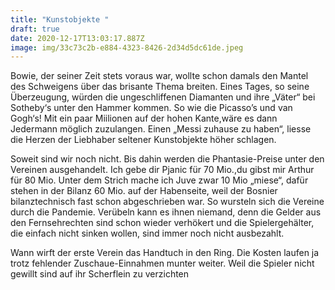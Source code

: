 ```yaml
---
title: "Kunstobjekte "
draft: true
date: 2020-12-17T13:03:17.887Z
image: img/33c73c2b-e884-4323-8426-2d34d5dc61de.jpeg
---
```

Bowie, der seiner Zeit stets voraus war, wollte schon damals den Mantel des Schweigens über das brisante Thema breiten. Eines Tages, so seine Überzeugung, würden die ungeschliffenen Diamanten und ihre „Väter“ bei Sotheby‘s unter den Hammer kommen. So wie die Picasso’s und van Gogh‘s! Mit ein paar Miilionen auf der hohen Kante,wäre es dann Jedermann möglich zuzulangen. Einen „Messi zuhause zu haben“, liesse die Herzen der Liebhaber seltener Kunstobjekte höher schlagen.

Soweit sind wir noch nicht. Bis dahin werden die Phantasie-Preise unter den Vereinen ausgehandelt. Ich gebe dir Pjanic für 70 Mio.,du gibst mir Arthur für 80 Mio. Unter dem Strich mache ich Juve zwar 10 Mio „miese“, dafür stehen in der Bilanz 60 Mio. auf der Habenseite, weil der Bosnier bilanztechnisch fast schon abgeschrieben war. So wursteln sich die Vereine durch die Pandemie. Verübeln kann es ihnen niemand, denn die Gelder aus den Fernsehrechten sind schon wieder verhökert und die Spielergehälter, die einfach nicht sinken wollen, sind immer noch nicht ausbezahlt.

Wann wirft der erste Verein das Handtuch in den Ring. Die Kosten laufen ja trotz fehlender Zuschaue-Einnahmen munter weiter. Weil die Spieler nicht gewillt sind auf ihr Scherflein zu verzichten